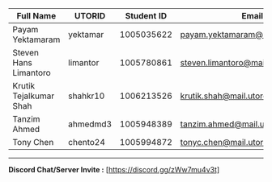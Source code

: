 | Full Name    | UTORID | Student ID | Email | Best Way to Contact | Discord Username|
| --- | --- | --- | --- | --- | --- |
|Payam Yektamaram|yektamar|1005035622|payam.yektamaram@mail.utoronto.ca|+1 (647)-867-5038|Payam Yektamaram#2767|
|Steven Hans Limantoro|limantor|1005780861|steven.limantoro@mail.utoronto.ca|steven.limantoro@mail.utoronto.ca|StevenHL#0264|
|Krutik Tejalkumar Shah|shahkr10|1006213526|krutik.shah@mail.utoronto.ca|Discord or email|Khalix01#3097|
|Tanzim Ahmed|ahmedmd3|1005948389|tanzim.ahmed@mail.utoronto.ca|Discord or email|~(Big Brain)#1740|
|Tony Chen|chento24|1005994872|tonyc.chen@mail.utoronto.ca|Discord or email|Hugh Mini#1107|

---
**Discord Chat/Server Invite :** [https://discord.gg/zWw7mu4v3t]
